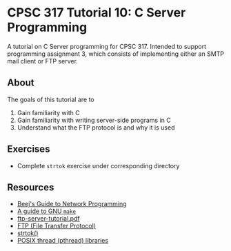# CPSC 317 Tutorial 10: C Server Programming

A tutorial on C Server programming for CPSC 317. Intended to support programming assignment 3, which consists of implementing either an SMTP mail client or FTP server.

## About

The goals of this tutorial are to

1. Gain familiarity with C
2. Gain familiarity with writing server-side programs in C
3. Understand what the FTP protocol is and why it is used

## Exercises

- Complete `strtok` exercise under corresponding directory

## Resources

- [Beej's Guide to Network Programming](https://beej.us/guide/bgnet)
- [A guide to GNU `make`](https://michaelfromyeg.github.io/makefiles)
- [ftp-server-tutorial.pdf](docs/ftp-server-tutorial.pdf)
- [FTP (File Transfer Protocol)](https://youtube.com/watch?v=tOj8MSEIbfA)
- [strtok()](https://tutorialspoint.com/c_standard_library/c_function_strtok.htm)
- [POSIX thread (pthread) libraries](https://cs.cmu.edu/afs/cs/academic/class/15492-f07/www/pthreads.html)
